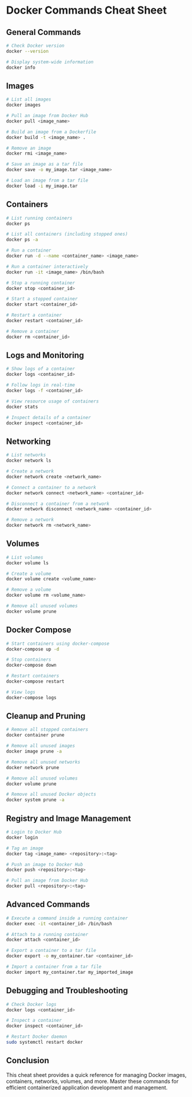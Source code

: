 # Docker Commands Cheat Sheet

## General Commands
```sh
# Check Docker version
docker --version

# Display system-wide information
docker info
```

## Images
```sh
# List all images
docker images

# Pull an image from Docker Hub
docker pull <image_name>

# Build an image from a Dockerfile
docker build -t <image_name> .

# Remove an image
docker rmi <image_name>

# Save an image as a tar file
docker save -o my_image.tar <image_name>

# Load an image from a tar file
docker load -i my_image.tar
```

## Containers
```sh
# List running containers
docker ps

# List all containers (including stopped ones)
docker ps -a

# Run a container
docker run -d --name <container_name> <image_name>

# Run a container interactively
docker run -it <image_name> /bin/bash

# Stop a running container
docker stop <container_id>

# Start a stopped container
docker start <container_id>

# Restart a container
docker restart <container_id>

# Remove a container
docker rm <container_id>
```

## Logs and Monitoring
```sh
# Show logs of a container
docker logs <container_id>

# Follow logs in real-time
docker logs -f <container_id>

# View resource usage of containers
docker stats

# Inspect details of a container
docker inspect <container_id>
```

## Networking
```sh
# List networks
docker network ls

# Create a network
docker network create <network_name>

# Connect a container to a network
docker network connect <network_name> <container_id>

# Disconnect a container from a network
docker network disconnect <network_name> <container_id>

# Remove a network
docker network rm <network_name>
```

## Volumes
```sh
# List volumes
docker volume ls

# Create a volume
docker volume create <volume_name>

# Remove a volume
docker volume rm <volume_name>

# Remove all unused volumes
docker volume prune
```

## Docker Compose
```sh
# Start containers using docker-compose
docker-compose up -d

# Stop containers
docker-compose down

# Restart containers
docker-compose restart

# View logs
docker-compose logs
```

## Cleanup and Pruning
```sh
# Remove all stopped containers
docker container prune

# Remove all unused images
docker image prune -a

# Remove all unused networks
docker network prune

# Remove all unused volumes
docker volume prune

# Remove all unused Docker objects
docker system prune -a
```

## Registry and Image Management
```sh
# Login to Docker Hub
docker login

# Tag an image
docker tag <image_name> <repository>:<tag>

# Push an image to Docker Hub
docker push <repository>:<tag>

# Pull an image from Docker Hub
docker pull <repository>:<tag>
```

## Advanced Commands
```sh
# Execute a command inside a running container
docker exec -it <container_id> /bin/bash

# Attach to a running container
docker attach <container_id>

# Export a container to a tar file
docker export -o my_container.tar <container_id>

# Import a container from a tar file
docker import my_container.tar my_imported_image
```

## Debugging and Troubleshooting
```sh
# Check Docker logs
docker logs <container_id>

# Inspect a container
docker inspect <container_id>

# Restart Docker daemon
sudo systemctl restart docker
```

## Conclusion
This cheat sheet provides a quick reference for managing Docker images, containers, networks, volumes, and more. Master these commands for efficient containerized application development and management.
